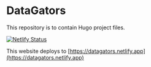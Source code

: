 # DataGators

This repository is to contain Hugo project files.

[![Netlify Status](https://api.netlify.com/api/v1/badges/73e7c6d2-d7d0-415b-93d4-076125b2132f/deploy-status)](https://app.netlify.com/sites/datagators/deploys)

This website deploys to [https://datagators.netlify.app](https://datagators.netlify.app)